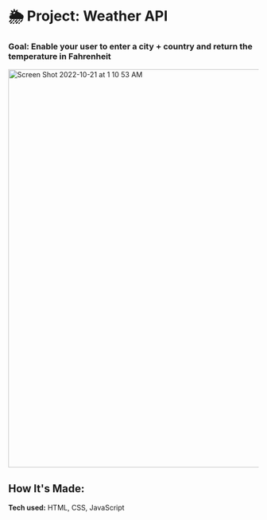 # 🌦 Project: Weather API

### Goal: Enable your user to enter a city + country and return the temperature in Fahrenheit



<img width="800" alt="Screen Shot 2022-10-21 at 1 10 53 AM" src="https://user-images.githubusercontent.com/113194307/197117067-d72676c6-0725-4abe-a7da-b65d6e00177c.png">


## How It's Made:

**Tech used:** HTML, CSS, JavaScript
